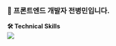 ### 👋 프론트엔드 개발자 전병민입니다.

<!--
**byeongminn/byeongminn** is a ✨ _special_ ✨ repository because its `README.md` (this file) appears on your GitHub profile.

Here are some ideas to get you started:

- 🔭 I’m currently working on ...
- 🌱 I’m currently learning ...
- 👯 I’m looking to collaborate on ...
- 🤔 I’m looking for help with ...
- 💬 Ask me about ...
- 📫 How to reach me: ...
- 😄 Pronouns: ...
- ⚡ Fun fact: ...
-->
<strong>🛠 Technical Skills</strong>
<br />
<img src="https://img.shields.io/badge/Javascript-F7DF1E?style=for-the-badge&logo=Javascript&logoColor=black">
